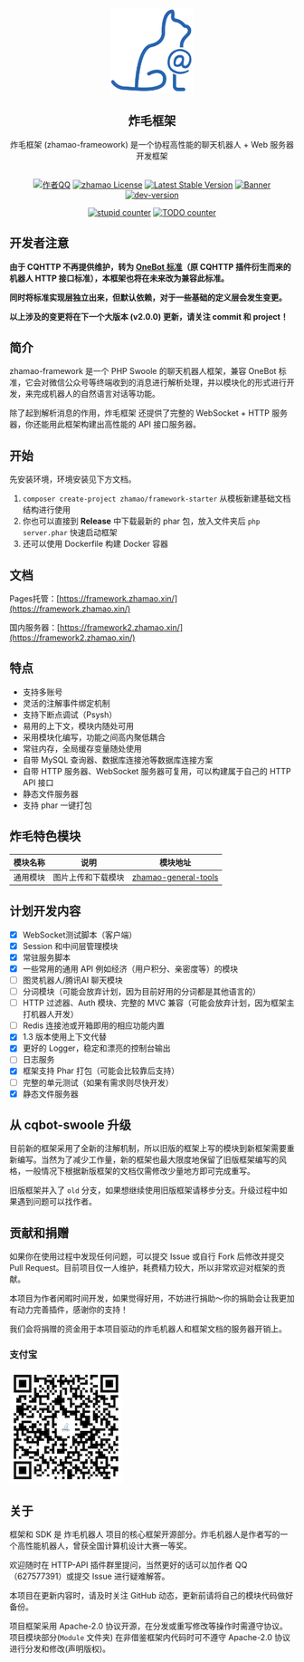 <div align="center">
  <img src="/resources/images/logo_trans.png" height = "150" alt="炸毛框架"><br>
  <h2>炸毛框架</h2>
  炸毛框架 (zhamao-frameowork) 是一个协程高性能的聊天机器人 + Web 服务器开发框架<br><br>

[![作者QQ](https://img.shields.io/badge/作者QQ-627577391-orange.svg)]()
[![zhamao License](https://img.shields.io/hexpm/l/plug.svg?maxAge=2592000)](https://github.com/zhamao-robot/zhamao-framework/blob/master/LICENSE)
[![Latest Stable Version](http://img.shields.io/packagist/v/zhamao/framework.svg)](https://packagist.org/packages/zhamao/framework)
[![Banner](https://img.shields.io/badge/CQHTTP-v11-black)]()
[![dev-version](https://img.shields.io/badge/dev--version-v2.0.0--a1-green)]()

[![stupid counter](https://img.shields.io/github/search/zhamao-robot/zhamao-framework/stupid.svg)](https://github.com/zhamao-robot/zhamao-framework/search?q=stupid)
[![TODO counter](https://img.shields.io/github/search/zhamao-robot/zhamao-framework/TODO.svg)](https://github.com/zhamao-robot/zhamao-framework/search?q=TODO)

 </div>

## 开发者注意
**由于 CQHTTP 不再提供维护，转为 [OneBot 标准](https://github.com/howmanybots/onebot)（原 CQHTTP 插件衍生而来的机器人 HTTP 接口标准），本框架也将在未来改为兼容此标准。**

**同时将标准实现层独立出来，但默认依赖，对于一些基础的定义层会发生变更。**

**以上涉及的变更将在下一个大版本 (v2.0.0) 更新，请关注 commit 和 project！**





## 简介
zhamao-framework 是一个 PHP Swoole 的聊天机器人框架，兼容 OneBot 标准，它会对微信公众号等终端收到的消息进行解析处理，并以模块化的形式进行开发，来完成机器人的自然语言对话等功能。

除了起到解析消息的作用，炸毛框架 还提供了完整的 WebSocket + HTTP 服务器，你还能用此框架构建出高性能的 API 接口服务器。

## 开始
先安装环境，环境安装见下方文档。
1. `composer create-project zhamao/framework-starter` 从模板新建基础文档结构进行使用
2. 你也可以直接到 **Release** 中下载最新的 phar 包，放入文件夹后 `php server.phar` 快速启动框架
3. 还可以使用 Dockerfile 构建 Docker 容器

## 文档
Pages托管：[https://framework.zhamao.xin/](https://framework.zhamao.xin/)

国内服务器：[https://framework2.zhamao.xin/](https://framework2.zhamao.xin/)

## 特点
- 支持多账号
- 灵活的注解事件绑定机制
- 支持下断点调试（Psysh）
- 易用的上下文，模块内随处可用
- 采用模块化编写，功能之间高内聚低耦合
- 常驻内存，全局缓存变量随处使用
- 自带 MySQL 查询器、数据库连接池等数据库连接方案
- 自带 HTTP 服务器、WebSocket 服务器可复用，可以构建属于自己的 HTTP API 接口
- 静态文件服务器
- 支持 phar 一键打包

## 炸毛特色模块

| 模块名称           | 说明                             | 模块地址                                                     |
| ------------------ | -------------------------------- | ------------------------------------------------------------ |
| 通用模块 | 图片上传和下载模块 | [zhamao-general-tools](https://github.com/zhamao-robot/zhamao-general-tools) |

## 计划开发内容
- [X] WebSocket测试脚本（客户端）
- [X] Session 和中间层管理模块
- [X] 常驻服务脚本
- [X] 一些常用的通用 API 例如经济（用户积分、亲密度等）的模块
- [ ] 图灵机器人/腾讯AI 聊天模块
- [ ] 分词模块（可能会放弃计划，因为目前好用的分词都是其他语言的）
- [ ] HTTP 过滤器、Auth 模块、完整的 MVC 兼容（可能会放弃计划，因为框架主打机器人开发）
- [ ] Redis 连接池或开箱即用的相应功能内置
- [X] 1.3 版本使用上下文代替
- [X] 更好的 Logger，稳定和漂亮的控制台输出
- [ ] 日志服务
- [X] 框架支持 Phar 打包（可能会比较靠后支持）
- [ ] 完整的单元测试（如果有需求则尽快开发）
- [X] 静态文件服务器

## 从 cqbot-swoole 升级
目前新的框架采用了全新的注解机制，所以旧版的框架上写的模块到新框架需要重新编写。当然为了减少工作量，新的框架也最大限度地保留了旧版框架编写的风格，一般情况下根据新版框架的文档仅需修改少量地方即可完成重写。

旧版框架并入了 `old` 分支，如果想继续使用旧版框架请移步分支。升级过程中如果遇到问题可以找作者。

## 贡献和捐赠
如果你在使用过程中发现任何问题，可以提交 Issue 或自行 Fork 后修改并提交 Pull Request。目前项目仅一人维护，耗费精力较大，所以非常欢迎对框架的贡献。

本项目为作者闲暇时间开发，如果觉得好用，不妨进行捐助～你的捐助会让我更加有动力完善插件，感谢你的支持！

我们会将捐赠的资金用于本项目驱动的炸毛机器人和框架文档的服务器开销上。

### 支付宝
![支付宝二维码](/resources/images/alipay_img.jpg)

## 关于
框架和 SDK 是 炸毛机器人 项目的核心框架开源部分。炸毛机器人是作者写的一个高性能机器人，曾获全国计算机设计大赛一等奖。

欢迎随时在 HTTP-API 插件群里提问，当然更好的话可以加作者 QQ（627577391）或提交 Issue 进行疑难解答。

本项目在更新内容时，请及时关注 GitHub 动态，更新前请将自己的模块代码做好备份。

项目框架采用 Apache-2.0 协议开源，在分发或重写修改等操作时需遵守协议。项目模块部分(`Module` 文件夹) 在非借鉴框架内代码时可不遵守 Apache-2.0 协议进行分发和修改(声明版权)。
